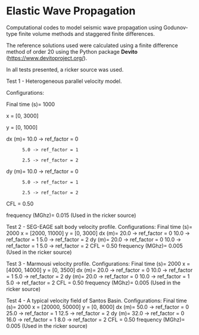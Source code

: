 # Elastic Wave Propagation
Computational codes to model seismic wave propagation using Godunov-type finite volume methods and staggered finite differences.

The reference solutions used were calculated using a finite difference method of order 20 using the Python package **Devito** (https://www.devitoproject.org/).

In all tests presented, a ricker source was used.

Test 1 - Heterogeneous parallel velocity model.

Configurations:

  Final time (s)= 1000
  
  x = [0, 3000]
  
  y = [0, 1000]
  
  dx (m)= 
          10.0 -> ref_factor = 0
  
          5.0 -> ref_factor = 1
          
          2.5 -> ref_factor = 2
          
  dy (m)= 
          10.0 -> ref_factor = 0
  
          5.0 -> ref_factor = 1
          
          2.5 -> ref_factor = 2
          
  CFL = 0.50
  
  frequency (MGhz)= 0.015 (Used in the ricker source)
  


Test 2 - SEG-EAGE salt body velocity profile.
Configurations:
  Final time (s)= 2000
  x = [2000, 11000]
  y = [0, 3000]
  dx (m)= 20.0 -> ref_factor = 0
          10.0 -> ref_factor = 1
          5.0 -> ref_factor = 2
  dy (m)= 20.0 -> ref_factor = 0
          10.0 -> ref_factor = 1
          5.0 -> ref_factor = 2
  CFL = 0.50
  frequency (MGhz)= 0.005 (Used in the ricker source)

Test 3 - Marmousi velocity profile.
Configurations:
  Final time (s)= 2000
  x = [4000, 14000]
  y = [0, 3500]
  dx (m)= 20.0 -> ref_factor = 0
          10.0 -> ref_factor = 1
          5.0 -> ref_factor = 2
  dy (m)= 20.0 -> ref_factor = 0
          10.0 -> ref_factor = 1
          5.0 -> ref_factor = 2
  CFL = 0.50
  frequency (MGhz)= 0.005 (Used in the ricker source)

Test 4 - A typical velocity field of Santos Basin.
Configurations:
  Final time (s)= 2000
  x = [20000, 50000]
  y = [0, 8000]
  dx (m)= 50.0 -> ref_factor = 0
          25.0 -> ref_factor = 1
          12.5 -> ref_factor = 2
  dy (m)= 32.0 -> ref_factor = 0
          16.0 -> ref_factor = 1
          8.0 -> ref_factor = 2
  CFL = 0.50
  frequency (MGhz)= 0.005 (Used in the ricker source)

